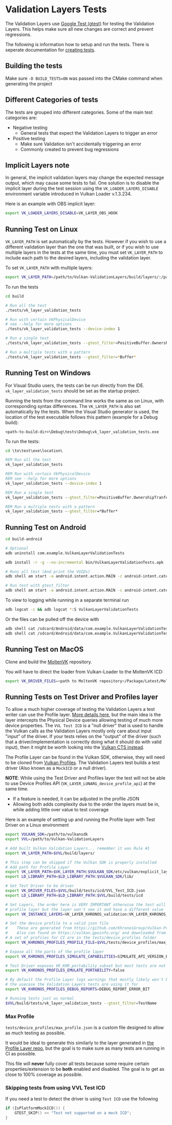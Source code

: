 # Validation Layers Tests

The Validation Layers use [Google Test (gtest)](https://github.com/google/googletest) for testing the
Validation Layers. This helps make sure all new changes are correct and prevent regressions.

The following is information how to setup and run the tests. There is seperate documentation for [creating tests](../docs/creating_tests.md).

## Building the tests

Make sure `-D BUILD_TESTS=ON` was passed into the CMake command when generating the project

## Different Categories of tests

The tests are grouped into different categories. Some of the main test categories are:

- Negative testing
    - General tests that expect the Validation Layers to trigger an error
- Positive testing
    - Make sure Validation isn't accidentally triggering an error
    - Commonly created to prevent bug regressions

## Implicit Layers note

In general, the implicit validation layers may change the expected message output, which may cause some tests to fail. One solution is to disable the implicit layer during the test session using the `VK_LOADER_LAYERS_DISABLE` environment variable introduced in Vulkan Loader v.1.3.234.

Here is an example with OBS implicit layer:
```bash
export VK_LOADER_LAYERS_DISABLE=VK_LAYER_OBS_HOOK
```

## Running Test on Linux

`VK_LAYER_PATH` is set automatically by the tests. However if you wish to use a different validation layer than the one that was built, or if you wish to use multiple layers in the tests at the same time, you must set `VK_LAYER_PATH` to include each path to the desired layers, including the validation layer.

To set `VK_LAYER_PATH` with multiple layers:
```bash
export VK_LAYER_PATH=/path/to/Vulkan-ValidationLayers/build/layers/:/path/to/other/layers/
```

To run the tests

```bash
cd build

# Run all the test
./tests/vk_layer_validation_tests

# Run with certain VkPhysicalDevice
# see --help for more options
./tests/vk_layer_validation_tests --device-index 1

# Run a single test
./tests/vk_layer_validation_tests --gtest_filter=PositiveBuffer.OwnershipTranfers

# Run a multiple tests with a pattern
./tests/vk_layer_validation_tests --gtest_filter=*Buffer*
```

## Running Test on Windows

For Visual Studio users, the tests can be run directly from the IDE. `vk_layer_validation_tests` should be set as the startup project.

Running the tests from the command line works the same as on Linux, with corresponding syntax differences. The `VK_LAYER_PATH` is also set automatically by the tests. When the Visual Studio generator is used, the location of the test executable follows this pattern (example for a Debug build):
```
<path-to-build-dir>\Debug\tests\Debug\vk_layer_validation_tests.exe
```

To run the tests:
```cmd
cd \to\test\exe\location\

REM Run all the test
vk_layer_validation_tests

REM Run with certain VkPhysicalDevice
REM see --help for more options
vk_layer_validation_tests --device-index 1

REM Run a single test
vk_layer_validation_tests --gtest_filter=PositiveBuffer.OwnershipTranfers

REM Run a multiple tests with a pattern
vk_layer_validation_tests --gtest_filter=*Buffer*
```

## Running Test on Android

```bash
cd build-android

# Optional
adb uninstall com.example.VulkanLayerValidationTests

adb install -r -g --no-incremental bin/VulkanLayerValidationTests.apk

# Runs all test (And print the VUIDs)
adb shell am start -a android.intent.action.MAIN -c android-intent.category.LAUNCH -n com.example.VulkanLayerValidationTests/android.app.NativeActivity --es args --print-vu

# Run test with gtest_filter
adb shell am start -a android.intent.action.MAIN -c android-intent.category.LAUNCH -n com.example.VulkanLayerValidationTests/android.app.NativeActivity --es args --gtest_filter="*AndroidHardwareBuffer*"
```

To view to logging while running in a separate terminal run

```bash
adb logcat -c && adb logcat *:S VulkanLayerValidationTests
```

Or the files can be pulled off the device with

```bash
adb shell cat /sdcard/Android/data/com.example.VulkanLayerValidationTests/files/out.txt
adb shell cat /sdcard/Android/data/com.example.VulkanLayerValidationTests/files/err.txt
```

## Running Test on MacOS

Clone and build the [MoltenVK](https://github.com/KhronosGroup/MoltenVK) repository.

You will have to direct the loader from Vulkan-Loader to the MoltenVK ICD:

```bash
export VK_DRIVER_FILES=<path to MoltenVK repository>/Package/Latest/MoltenVK/macOS/MoltenVK_icd.json
```

## Running Tests on Test Driver and Profiles layer

To allow a much higher coverage of testing the Validation Layers a test writer can use the Profile layer. [More details here](https://vulkan.lunarg.com/doc/view/latest/windows/profiles_layer.html), but the main idea is the layer intercepts the Physical Device queries allowing testing of much more device properties. The `VVL Test ICD` is a "null driver" that is used to handle the Vulkan calls as the Validation Layers mostly only care about input "input" of the driver. If your tests relies on the "output" of the driver (such that a driver/implementation is correctly doing what it should do with valid input), then it might be worth looking into the [Vulkan CTS instead](https://github.com/KhronosGroup/Vulkan-Guide/blob/main/chapters/vulkan_cts.md).

The Profile Layer can be found in the Vulkan SDK, otherwise, they will need to be cloned from [Vulkan Profiles](https://github.com/KhronosGroup/Vulkan-Profiles). The Validation Layers test builds a test driver (Also known as a `MockICD` or a null driver).

**NOTE**: While using the Test Driver and Profiles layer the test will not be able to use Device Profiles API (`VK_LAYER_LUNARG_device_profile_api`) at the same time.
- If a feature is needed, it can be adjusted in the profile JSON
- Allowing both adds complexity due to the order the layers must be in, while adding little over value to test coverage

Here is an example of setting up and running the Profile layer with Test Driver on a Linux environment
```bash
export VULKAN_SDK=/path/to/vulkansdk
export VVL=/path/to/Vulkan-ValidationLayers

# Add built Vulkan Validation Layers... remember it was Rule #1
export VK_LAYER_PATH=$VVL/build/layers/

# This step can be skipped if the Vulkan SDK is properly installed
# Add path for Profile Layer
export VK_LAYER_PATH=$VK_LAYER_PATH:$VULKAN_SDK/etc/vulkan/explicit_layer.d/
export LD_LIBRARY_PATH=$LD_LIBRARY_PATH:$VULKAN_SDK/lib/

# Set Test Driver to be driver
export VK_DRIVER_FILES=$VVL/build/tests/icd/VVL_Test_ICD.json
export LD_LIBRARY_PATH=$LD_LIBRARY_PATH:$VVL/build/tests/icd

# Set Layers, the order here is VERY IMPORTANT otherwise the test will see the
# profile layer but the layer won't see it and have a different value
export VK_INSTANCE_LAYERS=VK_LAYER_KHRONOS_validation:VK_LAYER_KHRONOS_profiles

# Set the device profile to a valid json file
#    These are generated from https://github.com/KhronosGroup/Vulkan-Profiles
#    Also can found on https://vulkan.gpuinfo.org/ and downloaded from any device
# A set of profiles for CI are in the tests/device_profiles folder
export VK_KHRONOS_PROFILES_PROFILE_FILE=$VVL/tests/device_profiles/max_profile.json

# Expose all the parts of the profile layer
export VK_KHRONOS_PROFILES_SIMULATE_CAPABILITIES=SIMULATE_API_VERSION_BIT,SIMULATE_FEATURES_BIT,SIMULATE_PROPERTIES_BIT,SIMULATE_EXTENSIONS_BIT,SIMULATE_FORMATS_BIT,SIMULATE_QUEUE_FAMILY_PROPERTIES_BIT,SIMULATE_VIDEO_CAPABILITIES_BIT,SIMULATE_VIDEO_FORMATS_BIT

# Test Driver exposes VK_KHR_portability_subset but most tests are not testing for it
export VK_KHRONOS_PROFILES_EMULATE_PORTABILITY=false

# By default the Profile Layer logs warnings that mostly likely won't be useful for
# the usecase the Validation Layers tests are using it for
export VK_KHRONOS_PROFILES_DEBUG_REPORTS=DEBUG_REPORT_ERROR_BIT

# Running tests just as normal
$VVL/build/tests/vk_layer_validation_tests --gtest_filter=TestName
```

### Max Profile

`tests/device_profiles/max_profile.json` is a custom file designed to allow as much testing as possible.

It would be ideal to generate this similarly to the layer generated in [the Profile Layer repo](https://github.com/KhronosGroup/Vulkan-Profiles/blob/main/scripts/gen_profiles_layer.py), but the goal is to make sure as many tests are running in CI as possible.

This file will **never** fully cover all tests because some require certain properties/extension to be **both** enabled and disabled. The goal is to get as close to 100% coverage as possible.

### Skipping tests from using VVL Test ICD

If you need a test to detect the driver is using `Test ICD` use the following

```c++
if (IsPlatformMockICD()) {
    GTEST_SKIP() << "Test not supported on a mock ICD";
}
```
